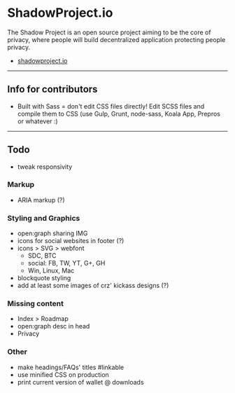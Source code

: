 # ShadowProject.io

The Shadow Project is an open source project aiming to be the core of privacy, where people will build decentralized application protecting people privacy.

* [shadowproject.io](http://shadowproject.io)

----

## Info for contributors

* Built with Sass = don't edit CSS files directly! Edit SCSS files and compile them to CSS (use Gulp, Grunt, node-sass, Koala App, Prepros or whatever :)

----

## Todo

* tweak responsivity

### Markup

* ARIA markup (?)

### Styling and Graphics

* open:graph sharing IMG
* icons for social websites in footer (?)
* icons > SVG > webfont
  - SDC, BTC
  - social: FB, TW, YT, G+, GH
  - Win, Linux, Mac
* blockquote styling
* add at least some images of crz' kickass designs (?)


### Missing content

* Index > Roadmap
* open:graph desc in head
* Privacy


### Other

* make headings/FAQs' titles #linkable
* use minified CSS on production
* print current version of wallet @ downloads
